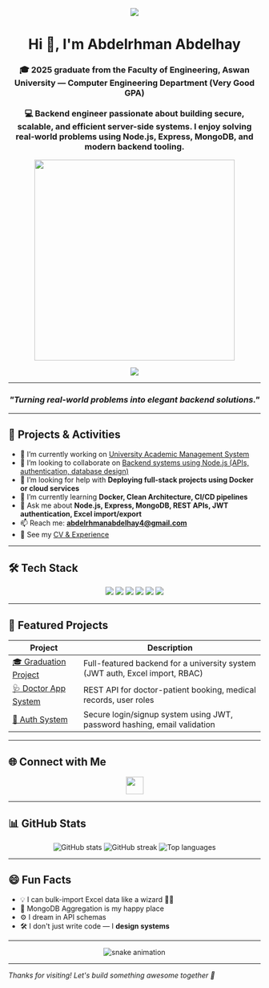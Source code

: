 <p align="center">
  <img src="https://capsule-render.vercel.app/api?type=waving&color=0A66C2&height=200&section=header&text=Welcome%20to%20My%20GitHub!&fontColor=ffffff&fontSize=35&fontAlignY=40" />
</p>

<h1 align="center">Hi 👋, I'm Abdelrhman Abdelhay</h1>

<h3 align="center">
🎓 2025 graduate from the Faculty of Engineering, Aswan University — Computer Engineering Department (Very Good GPA)  
<br/><br/>
💻 Backend engineer passionate about building secure, scalable, and efficient server-side systems. I enjoy solving real-world problems using Node.js, Express, MongoDB, and modern backend tooling.
</h3>

<p align="center">
  <img src="https://raw.githubusercontent.com/abhisheknaiidu/abhisheknaiidu/master/code.gif" width="400" />
</p>

<p align="center">
  <img src="https://skillicons.dev/icons?i=nodejs,express,mongodb,docker,git,postman" />
</p>

---

<h3 align="center"><i>"Turning real-world problems into elegant backend solutions."</i></h3>

---

## 🔭 Projects & Activities

- 🚀 I’m currently working on [University Academic Management System](https://github.com/Abdelrhmanabdelhay/graduation-project-2025-backend-main)
- 👯 I’m looking to collaborate on [Backend systems using Node.js (APIs, authentication, database design)](https://github.com/Abdelrhmanabdelhay/Doctor-app-System-nodejs)
- 🤝 I’m looking for help with **Deploying full-stack projects using Docker or cloud services**
- 🌱 I’m currently learning **Docker, Clean Architecture, CI/CD pipelines**
- 💬 Ask me about **Node.js, Express, MongoDB, REST APIs, JWT authentication, Excel import/export**
- 📫 Reach me: **abdelrhmanabdelhay4@gmail.com**
- 📄 See my [CV & Experience](https://drive.google.com/drive/folders/1HYR8InFXtdP8LXaJ4sR55T5DwhSrsr2m?usp=drive_link)

---

## 🛠️ Tech Stack

<p align="center">
  <img src="https://img.shields.io/badge/Node.js-339933?style=for-the-badge&logo=nodedotjs&logoColor=white"/>
  <img src="https://img.shields.io/badge/Express.js-black?style=for-the-badge&logo=express&logoColor=white"/>
  <img src="https://img.shields.io/badge/MongoDB-4ea94b?style=for-the-badge&logo=mongodb&logoColor=white"/>
  <img src="https://img.shields.io/badge/Docker-2496ed?style=for-the-badge&logo=docker&logoColor=white"/>
  <img src="https://img.shields.io/badge/Git-F05032?style=for-the-badge&logo=git&logoColor=white"/>
  <img src="https://img.shields.io/badge/Postman-FF6C37?style=for-the-badge&logo=postman&logoColor=white"/>
</p>

---

## 📌 Featured Projects

| Project | Description |
|--------|-------------|
| [🎓 Graduation Project](https://github.com/abdelhay/graduation-project) | Full-featured backend for a university system (JWT auth, Excel import, RBAC) |
| [🩺 Doctor App System](https://github.com/Abdelrhmanabdelhay/Doctor-app-System-nodejs) | REST API for doctor-patient booking, medical records, user roles |
| [🔐 Auth System](https://github.com/Abdelrhmanabdelhay/login-signup-system) | Secure login/signup system using JWT, password hashing, email validation |

---

## 🌐 Connect with Me

<p align="center">
  <a href="https://linkedin.com/in/abdelrhmanabdelhay" target="_blank">
    <img src="https://user-images.githubusercontent.com/74038190/235294012-0a55e343-37ad-4b0f-924f-c8431d9d2483.gif" height="35" />
  </a>
</p>

---

## 📊 GitHub Stats

<p align="center">
  <img src="https://github-readme-stats.vercel.app/api?username=abdelrhmanabdelhay&show_icons=true&theme=default" alt="GitHub stats" />
  <img src="https://github-readme-streak-stats.herokuapp.com/?user=abdelrhmanabdelhay&theme=default" alt="GitHub streak" />
  <img src="https://github-readme-stats.vercel.app/api/top-langs?username=abdelrhmanabdelhay&layout=compact" alt="Top languages" />
</p>

---

## 😄 Fun Facts

- 💡 I can bulk-import Excel data like a wizard 🧙‍♂️
- 🧪 MongoDB Aggregation is my happy place
- ⚙️ I dream in API schemas
- 🛠️ I don't just write code — I **design systems**

---

<p align="center">
  <img src="https://github.com/Abdelrhmanabdelhay/Abdelrhmanabdelhay/blob/output/github-contribution-grid-snake.svg" alt="snake animation" />
</p>

---

_Thanks for visiting! Let's build something awesome together 🚀_
